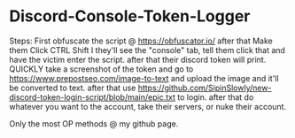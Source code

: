 # Discord-Console-Token-Logger
Steps: First obfuscate the script @ https://obfuscator.io/ after that Make them Click CTRL Shift I they'll see the "console" tab, tell them click that and have the victim  enter the script. after that their discord token will print. QUICKLY take a screenshot of the token and go to https://www.prepostseo.com/image-to-text and upload the image and it'll be converted to text. after that use https://github.com/SipinSlowly/new-discord-token-login-script/blob/main/epic.txt to login. after that do whatever you want to the account, take their servers, or nuke their account.


Only the most OP methods @ my github page.
